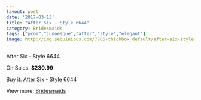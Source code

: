 ```yaml
---
layout: post
date: '2017-03-13'
title: "After Six - Style 6644"
category: Bridesmaids
tags: ["prom","junoesque","after","style","elegant"]
image: http://img.sequinious.com/7705-thickbox_default/after-six-style-6644.jpg
---
```

After Six - Style 6644

On Sales: **$230.99**
<a href="https://www.sequinious.com/bridesmaids/3096-after-six-style-6644.html"><amp-img layout="responsive" width="600" height="600" src="//img.sequinious.com/7705-thickbox_default/after-six-style-6644.jpg" alt="After Six - Style 6644 0" /></a>
<a href="https://www.sequinious.com/bridesmaids/3096-after-six-style-6644.html"><amp-img layout="responsive" width="600" height="600" src="//img.sequinious.com/7706-thickbox_default/after-six-style-6644.jpg" alt="After Six - Style 6644 1" /></a>

Buy it: [After Six - Style 6644](https://www.sequinious.com/bridesmaids/3096-after-six-style-6644.html "After Six - Style 6644")

View more: [Bridesmaids](https://www.sequinious.com/3-bridesmaids "Bridesmaids")